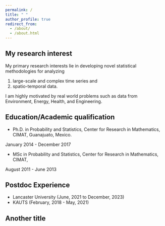 ```yaml
---
permalink: /
title: " "
author_profile: true
redirect_from: 
  - /about/
  - /about.html
---
```


## My research interest
My primary research interests lie in developing novel statistical methodologies 
for analyzing 

1. large-scale and complex time series and 
1. spatio-temporal data. 

I am highly motivated by real world problems such as data from Environment, 
Energy, Health, and Engineering.

## Education/Academic qualification

- Ph.D. in Probability and Statistics, Center for Research in Mathematics, CIMAT, 
Guanajuato, Mexico.

January 2014 - December 2017

- MSc in Probability and Statistics, Center for Research in Mathematics, CIMAT,

August 2011 - June 2013

## Postdoc Experience

- Lancaster University (June, 2021 to December, 2023)
- KAUTS (February, 2018 - May, 2021)

## Another title
